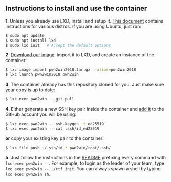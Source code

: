 ## Instructions to install and use the container

**1**. Unless you already use LXD, install and setup it. [This document](https://linuxcontainers.org/lxd/getting-started-cli/#getting-the-packages) contains instructions for various distros. If you are using Ubuntu, just run:

```bash
$ sudo apt update
$ sudo apt install lxd
$ sudo lxd init   # Accept the default options
```  

**2**. [Download our image](https://static.pwn2win.party/pwn2win2018.tar.gz), import it to LXD, and create an instance of the container:

```bash
$ lxc image import pwn2win2018.tar.gz --alias=pwn2win2018
$ lxc launch pwn2win2018 pwn2win
```

**3**. The container already has this repository cloned for you. Just make sure your copy is up to date:

```bash
$ lxc exec pwn2win -- git pull
```

**4**. Either generate a new SSH key pair inside the container and [add it](https://github.com/settings/ssh/new) to the GitHub account you will be using:

```bash
$ lxc exec pwn2win -- ssh-keygen -t ed25519
$ lxc exec pwn2win -- cat .ssh/id_ed25519
```

**or** copy your existing key pair to the container:

```bash
$ lxc file push ~/.ssh/id_* pwn2win/root/.ssh/
```

**5**. Just follow the instructions in the [README](README.en.md) prefixing every command with `lxc exec pwn2win --`. For example, to login as the leader of your team, type `lxc exec pwn2win -- ./ctf init`. You can always spawn a shell by typing `lxc exec pwn2win sh`.
